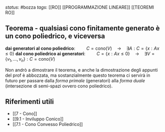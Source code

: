 
*status*: #bozza 
*tags*: [[RO]] [[PROGRAMMAZIONE LINEARE]] [[TEOREMI RO]]

## Teorema - qualsiasi cono finitamente generato è un cono poliedrico, e viceversa

**dai generatori al cono poliedrico**: $\qquad C = \text {cono}(V) \quad \rightarrow \quad \exists A : C = \{ x : Ax \leq 0 \}$ 
**dal cono poliedrico ai generatori**: $\qquad C = \{x : Ax \leq 0\} \quad \rightarrow \quad \exists V = \{v_1,..., v_n\} : C = \text{cono}(V)$

Non andrò a dimostrare il teorema, e anche la dimostrazione degli appunti del prof è abbozzata, ma sostanzialmente questo teorema ci servirà in futuro per passare dalla *forma primale* (generatori) alla *forma duale* (intersezione di semi-spazi ovvero cono poliedrico).
## Riferimenti utili

* [[7 - Cono]]
* [[9.1 - Inviluppo Conico]]
* [[7.1 - Cono Convesso Poliedrico]]
